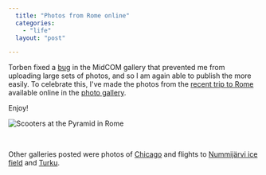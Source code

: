 ```yaml
---
  title: "Photos from Rome online"
  categories: 
    - "life"
  layout: "post"

---
```

Torben fixed a [bug][3] in the MidCOM gallery that prevented me from uploading large sets of photos, and so I am again able to publish the more easily. To celebrate this, I've made the photos from the [recent trip to Rome][1] available online in the [photo gallery][2].

Enjoy!

![Scooters at the Pyramid in Rome][4]

<a href="/gallery/2005/trip-to-rome/rome-38.html"><img src="/files/thumbnail_rome-38" alt="" /></a> <a href="/gallery/2005/trip-to-rome/rome-64.html"><img src="/files/thumbnail_rome-64" alt="" /></a> <a href="/gallery/2005/trip-to-rome/rome-162.html"><img src="/files/thumbnail_rome-162" alt="" /></a>

Other galleries posted were photos of [Chicago][5] and flights to [Nummij&auml;rvi ice field][6] and [Turku][7].

<a href="/gallery/2005/ntc-in-chicago/chicago-sightseeing-23.html"><img src="/files/thumbnail_chicago-sightseeing-23" alt="" /></a> <a href="/gallery/2005/oh-prt-to-turku/flight-to-turku-50.html"><img src="/files/thumbnail_flight-to-turku-50" alt="" /></a> <a href="/gallery/2005/nummijarvi-fly-in/flight-to-nummijarvi-68.html"><img src="/files/thumbnail_flight-to-nummijarvi-68" alt="" /></a>

[1]: http://bergie.iki.fi/midcom-permalink-d5ccfa3d81ed33eb5378613ea22238b3
[2]: http://bergie.iki.fi/gallery/2005/trip-to-rome/
[3]: http://midcom.tigris.org/issues/show_bug.cgi?id=136
[4]: http://bergie.iki.fi/midcom-serveattachmentguid-8c2f43f09a7e4a2e8e08319c9ba93c70/Rome_Scooters_at_Pyramid.jpg
[5]: http://bergie.iki.fi/gallery/2005/ntc-in-chicago/
[6]: http://bergie.iki.fi/gallery/2005/nummijarvi-fly-in/
[7]: http://bergie.iki.fi/gallery/2005/oh-prt-to-turku/